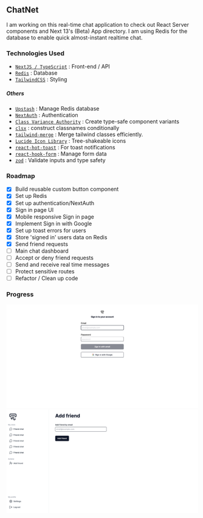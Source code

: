 ## ChatNet

I am working on this real-time chat application to check out React Server components and Next 13's (Beta) App directory. I  am using Redis for the database to enable quick almost-instant realtime chat.

### Technologies Used

- [`NextJS / TypeScript`](https://nextjs.org/) : Front-end / API
- [`Redis`](https://redis.io/) : Database
- [`TailwindCSS`](https://tailwindcss.com/) : Styling

##### Others
- [`Upstash`](https://upstash.com/) : Manage Redis database
- [`NextAuth`](https://next-auth.js.org/) : Authentication
- [`Class Variance Authority`](https://cva.style/) : Create type-safe component variants
- [`clsx`](https://github.com/lukeed/clsx#readme) : construct classnames conditionally
- [`tailwind-merge`](https://www.npmjs.com/package/tailwind-merge) : Merge tailwind classes efficiently.
- [`Lucide Icon Library`](https://lucide.dev/docs/lucide-react) : Tree-shakeable icons
- [`react-hot-toast`](https://react-hot-toast.com/docs) : For toast notifications
- [`react-hook-form`](https://react-hook-form.com/) : Manage form data
- [`zod`](https://zod.dev/) : Validate inputs and type safety

### Roadmap

- [x] Build reusable custom button component
- [x] Set up Redis
- [x] Set up authentication/NextAuth
- [x] Sign in page UI
- [x] Mobile responsive Sign in page
- [x] Implement Sign in with Google
- [x] Set up toast errors for users
- [x] Store 'signed in' users data on Redis
- [x] Send friend requests
- [ ] Main chat dashboard
- [ ] Accept or deny  friend requests
- [ ] Send and receive real time messages
- [ ] Protect sensitive routes
- [ ] Refactor / Clean up code

### Progress

![progress1](./docs/progress1.jpg)
![progress2](./docs/progress2.jpg)

<!-- ### Notes
- Using  JSON Web Tokens (JWT) to store sessions instead of storing session data in database -->